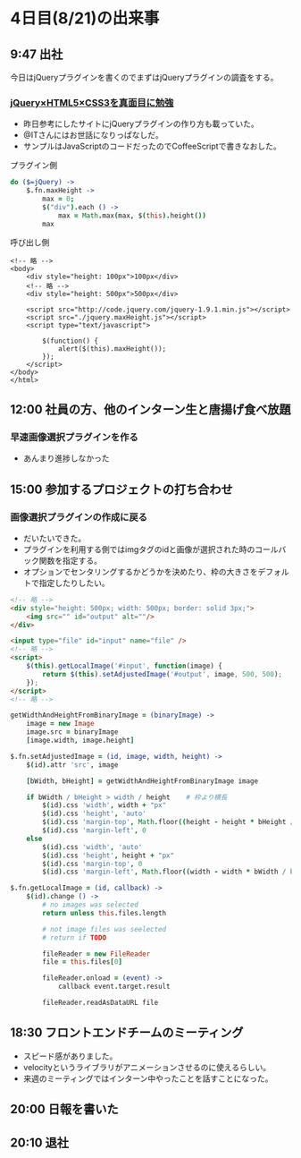 4日目(8/21)の出来事
===


9:47 出社
---


今日はjQueryプラグインを書くのでまずはjQueryプラグインの調査をする。

### [jQuery×HTML5×CSS3を真面目に勉強](http://www.atmarkit.co.jp/ait/articles/1304/19/news071.html)

- 昨日参考にしたサイトにjQueryプラグインの作り方も載っていた。
- @ITさんにはお世話になりっぱなしだ。
- サンプルはJavaScriptのコードだったのでCoffeeScriptで書きなおした。

プラグイン側
```coffeescript
do ($=jQuery) ->
	$.fn.maxHeight ->
		max = 0;
		$("div").each () ->
			max = Math.max(max, $(this).height())
		max
```

呼び出し側
```
<!-- 略 -->
<body>
	<div style="height: 100px">100px</div>
	<!-- 略 -->
	<div style="height: 500px">500px</div>

	<script src="http://code.jquery.com/jquery-1.9.1.min.js"></script>
	<script src="./jquery.maxHeight.js"></script>
	<script type="text/javascript">

		$(function() {
			alert($(this).maxHeight());
		});
	</script>
</body>
</html>
```

12:00 社員の方、他のインターン生と唐揚げ食べ放題
---

### 早速画像選択プラグインを作る

- あんまり進捗しなかった

15:00 参加するプロジェクトの打ち合わせ
---


### 画像選択プラグインの作成に戻る

- だいたいできた。
- プラグインを利用する側ではimgタグのidと画像が選択された時のコールバック関数を指定する。
- オプションでセンタリングするかどうかを決めたり、枠の大きさをデフォルトで指定したりしたい。

```html
<!-- 略 -->
<div style="height: 500px; width: 500px; border: solid 3px;">
	<img src="" id="output" alt=""/>
</div>

<input type="file" id="input" name="file" />
<!-- 略 -->
<script>
	$(this).getLocalImage('#input', function(image) {
		return $(this).setAdjustedImage('#output', image, 500, 500);
	});
</script>
<!-- 略 -->
```

```coffeescript
getWidthAndHeightFromBinaryImage = (binaryImage) ->
	image = new Image
	image.src = binaryImage
	[image.width, image.height]

$.fn.setAdjustedImage = (id, image, width, height) ->
	$(id).attr 'src', image

	[bWidth, bHeight] = getWidthAndHeightFromBinaryImage image

	if bWidth / bHeight > width / height 	# 枠より横長
		$(id).css 'width', width + "px"
		$(id).css 'height', 'auto'
		$(id).css 'margin-top', Math.floor((height - height * bHeight / bWidth) / 2) + "px"
		$(id).css 'margin-left', 0
	else																	# 枠より縦長
		$(id).css 'width', 'auto'
		$(id).css 'height', height + "px"
		$(id).css 'margin-top', 0
		$(id).css 'margin-left', Math.floor((width - width * bWidth / bHeight) / 2) + "px"
```

```coffeescript
$.fn.getLocalImage = (id, callback) ->
	$(id).change () ->
		# no images was selected
		return unless this.files.length

		# not image files was seelected
		# return if TODO

		fileReader = new FileReader
		file = this.files[0]

		fileReader.onload = (event) ->
			callback event.target.result

		fileReader.readAsDataURL file
```

18:30 フロントエンドチームのミーティング
---

- スピード感がありました。
- velocityというライブラリがアニメーションさせるのに使えるらしい。
- 来週のミーティングではインターン中やったことを話すことになった。


20:00 日報を書いた
---

20:10 退社
---
